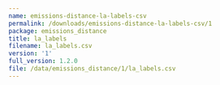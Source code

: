 ```yaml
---
name: emissions-distance-la-labels-csv
permalink: /downloads/emissions-distance-la-labels-csv/1
package: emissions_distance
title: la_labels
filename: la_labels.csv
version: '1'
full_version: 1.2.0
file: /data/emissions_distance/1/la_labels.csv
---
```

